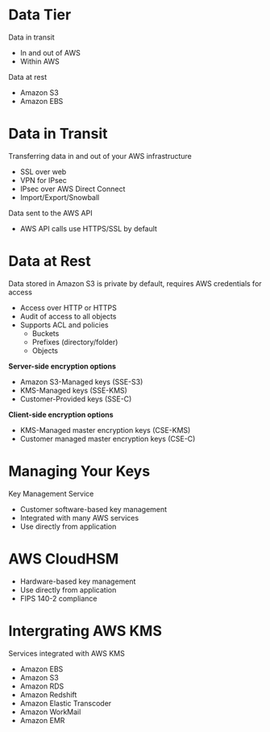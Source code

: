 # Data Tier
Data in transit 
- In and out of AWS 
- Within AWS

Data at rest 
- Amazon S3 
- Amazon EBS 

# Data in Transit
Transferring data in and out of your AWS infrastructure
- SSL over web
- VPN for IPsec
- IPsec over AWS Direct Connect
- Import/Export/Snowball

Data sent to the AWS API
- AWS API calls use HTTPS/SSL by default

# Data at Rest
Data stored in Amazon S3 is private by default, requires AWS credentials for access
- Access over HTTP or HTTPS
- Audit of access to all objects
- Supports ACL and policies
    - Buckets
    - Prefixes (directory/folder)
    - Objects

**Server-side encryption options** 
- Amazon S3-Managed keys (SSE-S3)
- KMS-Managed keys (SSE-KMS)
- Customer-Provided keys (SSE-C)

**Client-side encryption options**
- KMS-Managed master encryption keys (CSE-KMS)
- Customer managed master encryption keys (CSE-C)

# Managing Your Keys
Key Management Service 
- Customer software-based key management
- Integrated with many AWS services
- Use directly from application

# AWS CloudHSM
- Hardware-based key management
- Use directly from application
- FIPS 140-2 compliance

# Intergrating AWS KMS
Services integrated with AWS KMS
- Amazon EBS
- Amazon S3
- Amazon RDS
- Amazon Redshift
- Amazon Elastic Transcoder
- Amazon WorkMail
- Amazon EMR